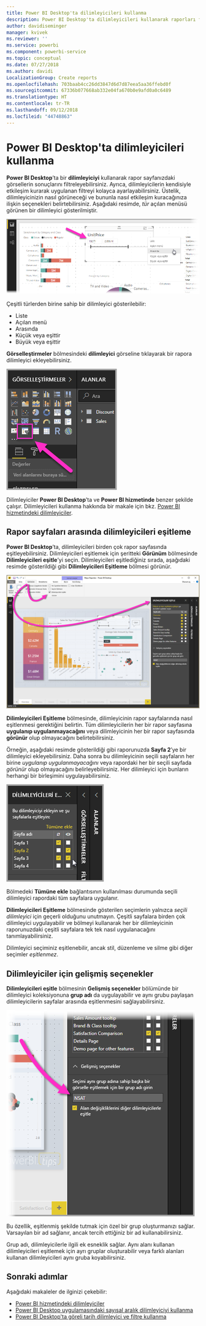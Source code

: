 ```yaml
---
title: Power BI Desktop'ta dilimleyicileri kullanma
description: Power BI Desktop'ta dilimleyicileri kullanarak raporları filtreleyebilir, vurgulayabilir ve özelleştirebilirsiniz
author: davidiseminger
manager: kvivek
ms.reviewer: ''
ms.service: powerbi
ms.component: powerbi-service
ms.topic: conceptual
ms.date: 07/27/2018
ms.author: davidi
LocalizationGroup: Create reports
ms.openlocfilehash: 703baab4cc26dd3847d6d7d87eea5aa36ffebd0f
ms.sourcegitcommit: 67336b077668ab332e04fa670b0e9afd0a0c6489
ms.translationtype: HT
ms.contentlocale: tr-TR
ms.lasthandoff: 09/12/2018
ms.locfileid: "44748863"
---
```

# <a name="using-slicers-power-bi-desktop"></a>Power BI Desktop'ta dilimleyicileri kullanma

**Power BI Desktop**’ta bir **dilimleyiciyi** kullanarak rapor sayfanızdaki görsellerin sonuçlarını filtreleyebilirsiniz. Ayrıca, dilimleyicilerin kendisiyle etkileşim kurarak uygulanan filtreyi kolayca ayarlayabilirsiniz. Üstelik, dilimleyicinizin nasıl görüneceği ve bununla nasıl etkileşim kuracağınıza ilişkin seçenekleri belirtebilirsiniz. Aşağıdaki resimde, *tür* açılan menüsü görünen bir dilimleyici gösterilmiştir. 

![Masaüstündeki dilimleyiciler](./media/desktop-slicers/desktop-slicers_01.png)

Çeşitli türlerden birine sahip bir dilimleyici gösterilebilir:

* Liste
* Açılan menü
* Arasında
* Küçük veya eşittir
* Büyük veya eşittir

**Görselleştirmeler** bölmesindeki **dilimleyici** görseline tıklayarak bir rapora dilimleyici ekleyebilirsiniz.

![dilimleyici görsel türü](./media/desktop-slicers/desktop-slicers_02.png)

Dilimleyiciler **Power BI Desktop**’ta ve **Power BI hizmetinde** benzer şekilde çalışır. Dilimleyicileri kullanma hakkında bir makale için bkz. [Power BI hizmetindeki dilimleyiciler](power-bi-visualization-slicers.md).

## <a name="synchronize-slicers-across-report-pages"></a>Rapor sayfaları arasında dilimleyicileri eşitleme

**Power BI Desktop**’ta, dilimleyicileri birden çok rapor sayfasında eşitleyebilirsiniz. Dilimleyicileri eşitlemek için şeritteki **Görünüm** bölmesinde **Dilimleyicileri eşitle**’yi seçin. Dilimleyicileri eşitlediğiniz sırada, aşağıdaki resimde gösterildiği gibi **Dilimleyicileri Eşitleme** bölmesi görünür.

![dilimleyicileri eşitle bölmesini gösterme](./media/desktop-slicers/desktop-slicers_03.png)

**Dilimleyicileri Eşitleme** bölmesinde, dilimleyicinin rapor sayfalarında nasıl eşitlenmesi gerektiğini belirtin. Tüm dilimleyicilerin her bir rapor sayfasına **uygulanıp uygulanmayacağını** veya dilimleyicinin her bir rapor sayfasında **görünür** olup olmayacağını belirtebilirsiniz.

Örneğin, aşağıdaki resimde gösterildiği gibi raporunuzda **Sayfa 2**’ye bir dilimleyici ekleyebilirsiniz. Daha sonra bu dilimleyicinin seçili sayfaların her birine *uygulanıp uygulanmayacağını* veya rapordaki her bir seçili sayfada *görünür* olup olmayacağını belirleyebilirsiniz. Her dilimleyici için bunların herhangi bir birleşimini uygulayabilirsiniz. 

![dilimleyicileri eşitleme](./media/desktop-slicers/desktop-slicers_04.png)

Bölmedeki **Tümüne ekle** bağlantısının kullanılması durumunda seçili dilimleyici rapordaki tüm sayfalara uygulanır.


**Dilimleyicileri Eşitleme** bölmesinde gösterilen seçimlerin yalnızca *seçili dilimleyici* için geçerli olduğunu unutmayın. Çeşitli sayfalara birden çok dilimleyici uygulayabilir ve bölmeyi kullanarak her bir dilimleyicinin raporunuzdaki çeşitli sayfalara tek tek nasıl uygulanacağını tanımlayabilirsiniz. 

Dilimleyici seçiminiz eşitlenebilir, ancak stil, düzenleme ve silme gibi diğer seçimler *eşitlenmez*. 

## <a name="advanced-options-for-slicers"></a>Dilimleyiciler için gelişmiş seçenekler

**Dilimleyicileri eşitle** bölmesinin **Gelişmiş seçenekler** bölümünde bir dilimleyici koleksiyonuna **grup adı** da uygulayabilir ve aynı grubu paylaşan dilimleyicilerin sayfalar arasında eşitlenmesini sağlayabilirsiniz. 

![dilimleyiciler için grup adı](./media/desktop-slicers/desktop-slicers_05.png)

Bu özellik, eşitlenmiş şekilde tutmak için özel bir grup oluşturmanızı sağlar. Varsayılan bir ad sağlanır, ancak tercih ettiğiniz bir ad kullanabilirsiniz. 

Grup adı, dilimleyicilerle ilgili ek esneklik sağlar. Aynı alanı kullanan dilimleyicileri eşitlemek için ayrı gruplar oluşturabilir veya farklı alanları kullanan dilimleyicileri aynı gruba koyabilirsiniz. 


## <a name="next-steps"></a>Sonraki adımlar

Aşağıdaki makaleler de ilginizi çekebilir:

* [Power BI hizmetindeki dilimleyiciler](power-bi-visualization-slicers.md)
* [Power BI Desktop uygulamasındaki sayısal aralık dilimleyiciyi kullanma](../desktop-slicer-numeric-range.md)
* [Power BI Desktop'ta göreli tarih dilimleyici ve filtre kullanma](desktop-slicer-filter-date-range.md)

